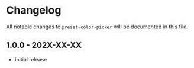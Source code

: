 # Changelog

All notable changes to `preset-color-picker` will be documented in this file.

## 1.0.0 - 202X-XX-XX

- initial release

